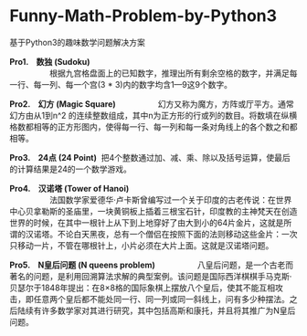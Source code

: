 # Funny-Math-Problem-by-Python3
基于Python3的趣味数学问题解决方案


**Pro1.　数独 (Sudoku)**  
　　　　　根据九宫格盘面上的已知数字，推理出所有剩余空格的数字，并满足每一行、每一列、每一个宫(3 * 3)内的数字均含1—9这9个数字。
        
**Pro2.　幻方 (Magic Square)** 
　　　　　幻方又称为魔方，方阵或厅平方。通常幻方由从1到n^2 的连续整数组成，其中n为正方形的行或列的数目。将数填在纵横格数都相等的正方形图内，使得每一行、每一列和每一条对角线上的各个数之和都相等。
        
**Pro3.　24点 (24 Point)**  
        把4个整数通过加、减、乘、除以及括号运算，使最后的计算结果是24的一个数学游戏。
 
**Pro4.　汉诺塔 (Tower of Hanoi)**  
　　　　　法国数学家爱德华·卢卡斯曾编写过一个关于印度的古老传说：在世界中心贝拿勒斯的圣庙里，一块黄铜板上插着三根宝石针，印度教的主神梵天在创造世界的时候，在其中一根针上从下到上地穿好了由大到小的64片金片，这就是所谓的汉诺塔。不论白天黑夜，总有一个僧侣在按照下面的法则移动这些金片：一次只移动一片，不管在哪根针上，小片必须在大片上面。这就是汉诺塔问题。
        
**Pro5.　N皇后问题 (N queens problem)**
　　　　　八皇后问题，是一个古老而著名的问题，是利用回溯算法求解的典型案例。该问题是国际西洋棋棋手马克斯·贝瑟尔于1848年提出：在8×8格的国际象棋上摆放八个皇后，使其不能互相攻击，即任意两个皇后都不能处同一行、同一列或同一斜线上，问有多少种摆法。之后陆续有许多数学家对其进行研究，其中包括高斯和康托，并且将其推广为N皇后问题。
